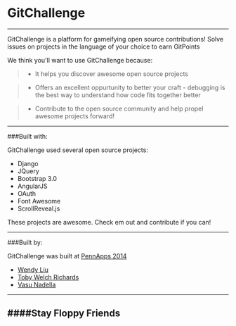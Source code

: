 GitChallenge
=========
---
GitChallenge is a platform for gameifying open source contributions! Solve issues on projects in the language of your choice to earn GitPoints

We think you'll want to use GitChallenge because:

  >- It helps you discover awesome open source projects
  
  >- Offers an excellent oppurtunity to better your craft -     debugging is the best way to understand how code fits        together better
  
  >- Contribute to the open source community and help propel awesome projects forward!

---
###Built with:

GitChallenge used several open source projects:

* Django
* JQuery
* Bootstrap 3.0
* AngularJS
* OAuth
* Font Awesome
* ScrollReveal.js 

These projects are awesome. Check em out and contribute if you can!

---
###Built by:

GitChallenge was built at [PennApps 2014](http://2014s.pennapps.com/) 

- [Wendy Liu](http://twitter.com/dellsystem)
- [Toby Welch Richards](http://twitter.com/tlornewr)
- [Vasu Nadella](http://twitter.com/vasunadella)

---

####Stay Floppy Friends 
---